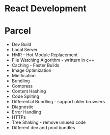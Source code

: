 # React Development

# Parcel
- Dev Build
- Local Server
- HMR - Hot Module Replacement
- File Watching Algorithm - writtern in c++
- Caching - Faster Builds
- Image Optimization
- Minification
- Bundling
- Compress
- Content Hashing
- Code Spliting
- Differential Bundling - support older browsers
- Diagnostic
- Error Handling
- HTTPs
- Tree Shaking - remove unused code
- Different dev and prod bundles